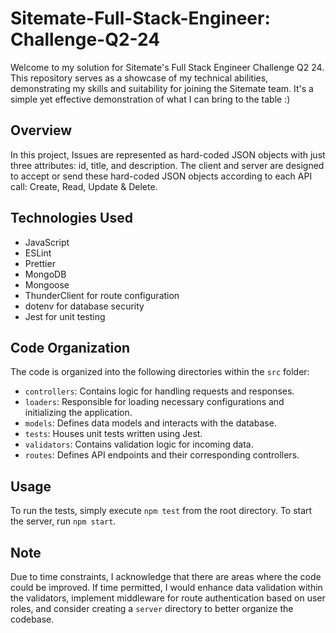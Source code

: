 # Sitemate-Full-Stack-Engineer: Challenge-Q2-24

Welcome to my solution for Sitemate's Full Stack Engineer Challenge Q2 24. This repository serves as a showcase of my technical abilities, demonstrating my skills and suitability for joining the Sitemate team. It's a simple yet effective demonstration of what I can bring to the table :)

## Overview

In this project, Issues are represented as hard-coded JSON objects with just three attributes: id, title, and description. The client and server are designed to accept or send these hard-coded JSON objects according to each API call: Create, Read, Update & Delete.

## Technologies Used

- JavaScript
- ESLint
- Prettier
- MongoDB
- Mongoose
- ThunderClient for route configuration
- dotenv for database security
- Jest for unit testing

## Code Organization

The code is organized into the following directories within the `src` folder:

- `controllers`: Contains logic for handling requests and responses.
- `loaders`: Responsible for loading necessary configurations and initializing the application.
- `models`: Defines data models and interacts with the database.
- `tests`: Houses unit tests written using Jest.
- `validators`: Contains validation logic for incoming data.
- `routes`: Defines API endpoints and their corresponding controllers.

## Usage

To run the tests, simply execute `npm test` from the root directory. To start the server, run `npm start`.

## Note

Due to time constraints, I acknowledge that there are areas where the code could be improved. If time permitted, I would enhance data validation within the validators, implement middleware for route authentication based on user roles, and consider creating a `server` directory to better organize the codebase.
